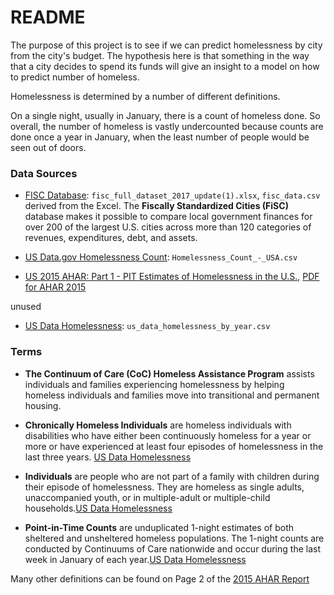# README

The purpose of this project is to see if we can predict homelessness by city from the city's budget. The hypothesis here is that something in the way that a city decides to spend its funds will give an insight to a model on how to predict number of homeless.

Homelessness is determined by a number of different definitions.

On a single night, usually in January, there is a count of homeless done. So overall, the number of homeless is vastly undercounted because counts are done once a year in January, when the least number of people would be seen out of doors. 

### Data Sources
- [FISC Database](https://www.lincolninst.edu/research-data/data-toolkits/fiscally-standardized-cities/search-database): `fisc_full_dataset_2017_update(1).xlsx`, `fisc_data.csv` derived from the Excel. The **Fiscally Standardized Cities (FiSC)** database makes it possible to compare local government finances for over 200 of the largest U.S. cities across more than 120 categories of revenues, expenditures, debt, and assets. 


- [US Data.gov Homelessness Count](https://catalog.data.gov/dataset/homelessness-count-usa): `Homelessness_Count_-_USA.csv` 

- [US 2015 AHAR: Part 1 - PIT Estimates of Homelessness in the U.S.](https://www.hudexchange.info/resource/4832/2015-ahar-part-1-pit-estimates-of-homelessness/), [PDF for AHAR 2015](https://www.huduser.gov/portal/sites/default/files/pdf/2015-AHAR-Part-1.pdf)

unused
- [US Data Homelessness](https://datahub.io/gavram/homelessness#readme): `us_data_homelessness_by_year.csv`




### Terms

- **The Continuum of Care (CoC) Homeless Assistance Program** assists individuals and families experiencing homelessness by helping homeless individuals and families move into transitional and permanent housing. 


- **Chronically Homeless Individuals** are homeless individuals with disabilities who have either been continuously homeless for a year or more or have experienced at least four episodes of homelessness in the last three years. [US Data Homelessness](https://www.hudexchange.info/resource/4832/2015-ahar-part-1-pit-estimates-of-homelessness/)

- **Individuals** are people who are not part of a family with children during their episode of homelessness. They are homeless as single adults, unaccompanied youth, or in multiple-adult or multiple-child households.[US Data Homelessness](https://www.hudexchange.info/resource/4832/2015-ahar-part-1-pit-estimates-of-homelessness/)

- **Point-in-Time Counts** are unduplicated 1-night estimates of both sheltered and unsheltered homeless populations. The 1-night counts are conducted by Continuums of Care nationwide and occur during the last week in January of each year.[US Data Homelessness](https://www.hudexchange.info/resource/4832/2015-ahar-part-1-pit-estimates-of-homelessness/)

Many other definitions can be found on Page 2 of the [2015 AHAR Report](https://www.huduser.gov/portal/sites/default/files/pdf/2015-AHAR-Part-1.pdf)